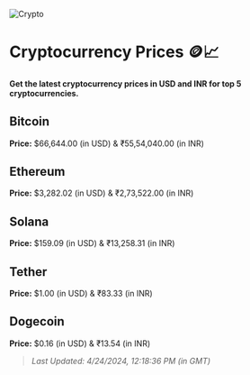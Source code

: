 
![Crypto](https://www.techguide.com.au/wp-content/uploads/2020/11/crypto3.jpeg)

# Cryptocurrency Prices 🪙📈

#### Get the latest cryptocurrency prices in USD and INR for top 5 cryptocurrencies.

## Bitcoin

**Price:** $66,644.00 (in USD) & ₹55,54,040.00 (in INR)

## Ethereum

**Price:** $3,282.02 (in USD) & ₹2,73,522.00 (in INR)

## Solana

**Price:** $159.09 (in USD) & ₹13,258.31 (in INR)

## Tether

**Price:** $1.00 (in USD) & ₹83.33 (in INR)

## Dogecoin

**Price:** $0.16 (in USD) & ₹13.54 (in INR)

> _Last Updated: 4/24/2024, 12:18:36 PM (in GMT)_
